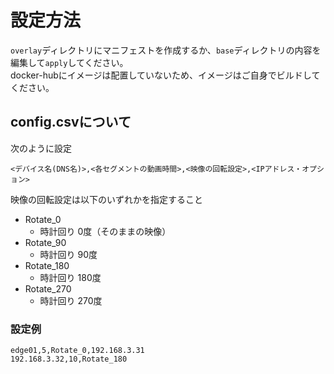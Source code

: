 # 設定方法  

`overlay`ディレクトリにマニフェストを作成するか、`base`ディレクトリの内容を編集して`apply`してください。  
docker-hubにイメージは配置していないため、イメージはご自身でビルドしてください。

## config.csvについて  
次のように設定
```csv
<デバイス名(DNS名)>,<各セグメントの動画時間>,<映像の回転設定>,<IPアドレス・オプション>
```
映像の回転設定は以下のいずれかを指定すること  
- Rotate_0  
    - 時計回り 0度（そのままの映像）
- Rotate_90  
    - 時計回り 90度  
- Rotate_180  
    - 時計回り 180度  
- Rotate_270  
    - 時計回り 270度  

### 設定例  
```csv
edge01,5,Rotate_0,192.168.3.31
192.168.3.32,10,Rotate_180
```  

